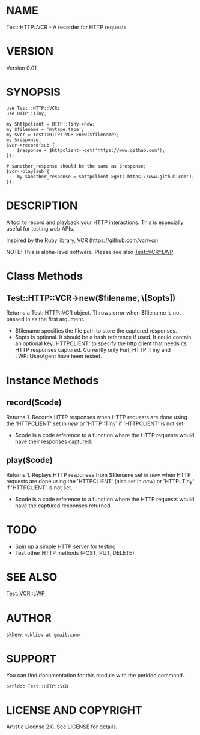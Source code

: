 # NAME

Test::HTTP::VCR - A recorder for HTTP requests

# VERSION

Version 0.01

# SYNOPSIS

    use Test::HTTP::VCR;
    use HTTP::Tiny;

    my $httpclient = HTTP::Tiny->new;
    my $filename = 'mytape.tape';
    my $vcr = Test::HTTP::VCR->new($filename);
    my $response;
    $vcr->record(sub {
        $response = $httpclient->get('https://www.github.com');
    });
    
    # $another_response should be the same as $response;
    $vcr->play(sub {
        my $another_response = $httpclient->get('https://www.github.com');
    });

# DESCRIPTION

A tool to record and playback your HTTP interactions. This is especially useful for
testing web APIs.

Inspired by the Ruby library, VCR (https://github.com/vcr/vcr)

NOTE: This is alpha-level software. Please see also [Test::VCR::LWP](https://metacpan.org/pod/Test::VCR::LWP).

# Class Methods

## Test::HTTP::VCR->new($filename, \[$opts\])

Returns a Test::HTTP::VCR object. Throws error when $filename
is not passed in as the first argument.

- $filename specifies the file path to store the captured responses.
- $opts is optional. It should be a hash reference if used. It could contain an optional key
'HTTPCLIENT' to specify the http client that needs its HTTP responses captured. Currently only Furl, HTTP::Tiny and LWP::UserAgent have been tested.

# Instance Methods

## record($code)

Returns 1. Records HTTP responses when HTTP requests are done using the 'HTTPCLIENT'
set in _new_ or 'HTTP::Tiny' if 'HTTPCLIENT' is not set.

- $code is a code reference to a function where the HTTP requests would have their responses captured.

## play($code)

Returns 1. Replays HTTP responses from $filename set in _new_ when HTTP requests are done
using the 'HTTPCLIENT' (also set in _new_) or 'HTTP::Tiny' if 'HTTPCLIENT' is not set.

- $code is a code reference to a function where the HTTP requests would have the captured responses returned.

# TODO

- Spin up a simple HTTP server for testing
- Test other HTTP methods (POST, PUT, DELETE)

# SEE ALSO

[Test::VCR::LWP](https://metacpan.org/pod/Test::VCR::LWP)

# AUTHOR

skliew, `<skliew at gmail.com>`

# SUPPORT

You can find documentation for this module with the perldoc command.

    perldoc Test::HTTP::VCR

# LICENSE AND COPYRIGHT

Artistic License 2.0. See LICENSE for details.
